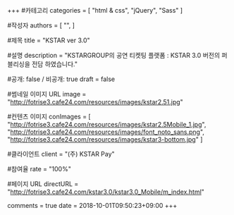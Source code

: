 +++
#카테고리
categories = [
    "html & css",
    "jQuery",
    "Sass"
]

#작성자
authors = [
    "",
]

#제목
title = "KSTAR ver 3.0"

#설명
description = "KSTARGROUP의 공연 티켓팅 플랫폼 : KSTAR 3.0 버전의 퍼블리싱을 전담 하였습니다."

#공개: false / 비공개: true
draft = false

#썸네일 이미지 URL
image = "http://fotrise3.cafe24.com/resources/images/kstar2.51.jpg"

#컨텐츠 이미지
conImages = [
    "http://fotrise3.cafe24.com/resources/images/kstar2.5Mobile_1.jpg",
    "http://fotrise3.cafe24.com/resources/images/font_noto_sans.png",
    "http://fotrise3.cafe24.com/resources/images/kstar3-bottom.jpg"
]

#클라이언트
client = "(주) KSTAR Pay"

#참여율
rate = "100%"

#페이지 URL
directURL = "http://fotrise3.cafe24.com/kstar3.0/kstar3.0_Mobile/m_index.html"

comments = true
date = 2018-10-01T09:50:23+09:00
+++

<!-- 게시글 내용 -->